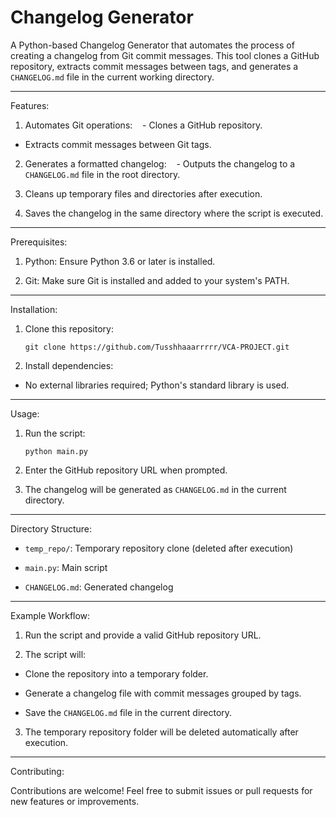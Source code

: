 # Changelog Generator

A Python-based Changelog Generator that automates the process of creating a changelog from Git commit messages. This tool clones a GitHub repository, extracts commit messages between tags, and generates a `CHANGELOG.md` file in the current working directory.

---

Features:

1. Automates Git operations:
      - Clones a GitHub repository.

- Extracts commit messages between Git tags.

2. Generates a formatted changelog:
      - Outputs the changelog to a `CHANGELOG.md` file in the root directory.

3. Cleans up temporary files and directories after execution.

4. Saves the changelog in the same directory where the script is executed.

---

Prerequisites:

1. Python: Ensure Python 3.6 or later is installed.

2. Git: Make sure Git is installed and added to your system's PATH.

---

Installation:

1. Clone this repository:

   ```
   git clone https://github.com/Tusshhaaarrrrr/VCA-PROJECT.git
   ```

2. Install dependencies:

- No external libraries required; Python's standard library is used.

---

Usage:

1. Run the script:
   ```
   python main.py
   ```
2. Enter the GitHub repository URL when prompted.

3. The changelog will be generated as `CHANGELOG.md` in the current directory.

---

Directory Structure:

- `temp_repo/`: Temporary repository clone (deleted after execution)

- `main.py`: Main script

- `CHANGELOG.md`: Generated changelog

---

Example Workflow:

1. Run the script and provide a valid GitHub repository URL.

2. The script will:

- Clone the repository into a temporary folder.

- Generate a changelog file with commit messages grouped by tags.

- Save the `CHANGELOG.md` file in the current directory.

3. The temporary repository folder will be deleted automatically after execution.

---

Contributing:

Contributions are welcome! Feel free to submit issues or pull requests for new features or improvements.
